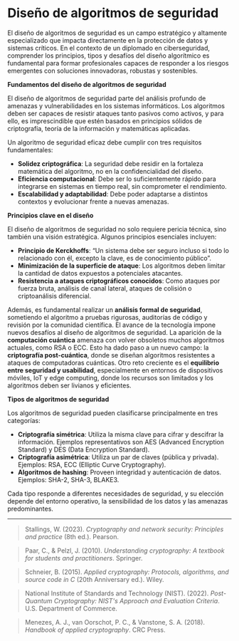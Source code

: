 # **Diseño de algoritmos de seguridad**

El diseño de algoritmos de seguridad es un campo estratégico y altamente especializado que impacta directamente en la protección de datos y sistemas críticos. En el contexto de un diplomado en ciberseguridad, comprender los principios, tipos y desafíos del diseño algorítmico es fundamental para formar profesionales capaces de responder a los riesgos emergentes con soluciones innovadoras, robustas y sostenibles.

**Fundamentos del diseño de algoritmos de seguridad**

El diseño de algoritmos de seguridad parte del análisis profundo de amenazas y vulnerabilidades en los sistemas informáticos. Los algoritmos deben ser capaces de resistir ataques tanto pasivos como activos, y para ello, es imprescindible que estén basados en principios sólidos de criptografía, teoría de la información y matemáticas aplicadas.

Un algoritmo de seguridad eficaz debe cumplir con tres requisitos fundamentales:

- **Solidez criptográfica**: La seguridad debe residir en la fortaleza matemática del algoritmo, no en la confidencialidad del diseño.
- **Eficiencia computacional**: Debe ser lo suficientemente rápido para integrarse en sistemas en tiempo real, sin comprometer el rendimiento.
- **Escalabilidad y adaptabilidad**: Debe poder adaptarse a distintos contextos y evolucionar frente a nuevas amenazas.

**Principios clave en el diseño**

El diseño de algoritmos de seguridad no solo requiere pericia técnica, sino también una visión estratégica. Algunos principios esenciales incluyen:

- **Principio de Kerckhoffs**: “Un sistema debe ser seguro incluso si todo lo relacionado con él, excepto la clave, es de conocimiento público”.
- **Minimización de la superficie de ataque**: Los algoritmos deben limitar la cantidad de datos expuestos a potenciales atacantes.
- **Resistencia a ataques criptográficos conocidos**: Como ataques por fuerza bruta, análisis de canal lateral, ataques de colisión o criptoanálisis diferencial.

Además, es fundamental realizar un **análisis formal de seguridad**, sometiendo el algoritmo a pruebas rigurosas, auditorías de código y revisión por la comunidad científica. El avance de la tecnología impone nuevos desafíos al diseño de algoritmos de seguridad. La aparición de la **computación cuántica** amenaza con volver obsoletos muchos algoritmos actuales, como RSA o ECC. Esto ha dado paso a un nuevo campo: la **criptografía post-cuántica**, donde se diseñan algoritmos resistentes a ataques de computadoras cuánticas. Otro reto creciente es el **equilibrio entre seguridad y usabilidad**, especialmente en entornos de dispositivos móviles, IoT y edge computing, donde los recursos son limitados y los algoritmos deben ser livianos y eficientes.

**Tipos de algoritmos de seguridad**

Los algoritmos de seguridad pueden clasificarse principalmente en tres categorías:

- **Criptografía simétrica**: Utiliza la misma clave para cifrar y descifrar la información. Ejemplos representativos son AES (Advanced Encryption Standard) y DES (Data Encryption Standard).
- **Criptografía asimétrica**: Utiliza un par de claves (pública y privada). Ejemplos: RSA, ECC (Elliptic Curve Cryptography).
- **Algoritmos de hashing**: Proveen integridad y autenticación de datos. Ejemplos: SHA-2, SHA-3, BLAKE3.

Cada tipo responde a diferentes necesidades de seguridad, y su elección depende del entorno operativo, la sensibilidad de los datos y las amenazas predominantes.

_______________________
> Stallings, W. (2023). *Cryptography and network security: Principles and practice* (8th ed.). Pearson.  

> Paar, C., & Pelzl, J. (2010). *Understanding cryptography: A textbook for students and practitioners*. Springer.  

> Schneier, B. (2015). *Applied cryptography: Protocols, algorithms, and source code in C* (20th Anniversary ed.). Wiley.  

> National Institute of Standards and Technology (NIST). (2022). *Post-Quantum Cryptography: NIST's Approach and Evaluation Criteria*. U.S. Department of Commerce.  

> Menezes, A. J., van Oorschot, P. C., & Vanstone, S. A. (2018). *Handbook of applied cryptography*. CRC Press.  




